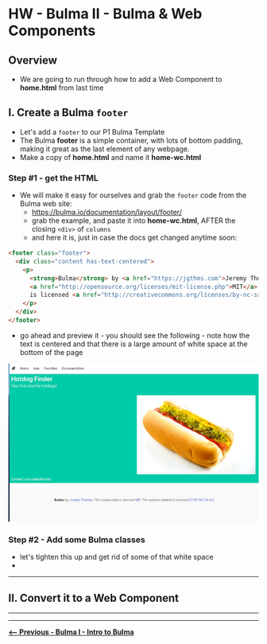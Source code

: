 # HW - Bulma II - Bulma & Web Components

## Overview

- We are going to run through how to add a Web Component to **home.html** from last time

## I. Create a Bulma `footer`

- Let's add a `footer` to our P1 Bulma Template
- The Bulma **footer** is a simple container, with lots of bottom padding, making it great as the last element of any webpage.
- Make a copy of **home.html** and name it **home-wc.html**

### Step #1 - get the HTML

- We will make it easy for ourselves and grab the `footer` code from the Bulma web site:
  - https://bulma.io/documentation/layout/footer/
  - grab the example, and paste it into **home-wc.html**, AFTER the closing `<div>` of `columns`
  - and here it is, just in case the docs get changed anytime soon:

```html
<footer class="footer">
  <div class="content has-text-centered">
    <p>
      <strong>Bulma</strong> by <a href="https://jgthms.com">Jeremy Thomas</a>. The source code is licensed
      <a href="http://opensource.org/licenses/mit-license.php">MIT</a>. The website content
      is licensed <a href="http://creativecommons.org/licenses/by-nc-sa/4.0/">CC BY NC SA 4.0</a>.
    </p>
  </div>
</footer>
```

- go ahead and preview it - you should see the following - note how the text is centered and that there is a large amount of white space at the bottom of the page

![screenshot](_images/_bulma/HW-bulma-5.png)

### Step #2 - Add some Bulma classes

- let's tighten this up and get rid of some of that white space
- 

<hr>

## II. Convert it to a Web Component

<hr><hr>

[**&lt;-- Previous - Bulma I - Intro to Bulma**](HW-bulma-1.md)
